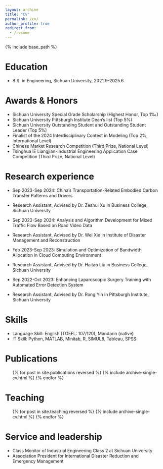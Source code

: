 ```yaml
---
layout: archive
title: "CV"
permalink: /cv/
author_profile: true
redirect_from:
  - /resume
---
```


{% include base_path %}

Education
======
* B.S. in Engineering, Sichuan University, 2021.9-2025.6

Awards & Honors
======
* Sichuan University Special Grade Scholarship (Highest Honor, Top 1‰)
* Sichuan University Pittsburgh Institute Dean’s list (Top 5%)
* Sichuan University Outstanding Student and Outstanding Student Leader (Top 5%)
* Finalist of the 2024 Interdisciplinary Contest in Modeling (Top 2%, International Level)
* Chinese Market Research Competition (Third Prize, National Level)
* Tsinghua IE Liangjian-Industrial Engineering Application Case Competition (Third Prize, National Level)

Research experience
======
* Sep 2023-Sep 2024: China’s Transportation-Related Embodied Carbon Transfer Patterns and Drivers
* Research Assistant, Advised by Dr. Zeshui Xu in Business College, Sichuan University


* Sep 2023-Sep 2024: Analysis and Algorithm Development for Mixed Traffic Flow Based on Road Video Data
* Research Assistant, Advised by Dr. Wei Xie in Institute of Disaster Management and Reconstruction


* Feb 2023-Sep 2023: Simulation and Optimization of Bandwidth Allocation in Cloud Computing Environment
* Research Assistant, Advised by Dr. Haitao Liu in Business College, Sichuan University


* Sep 2022-Oct 2023: Enhancing Laparoscopic Surgery Training with Automated Error Detection System
* Research Assistant, Advised by Dr. Rong Yin in Pittsburgh Institute, Sichuan University


Skills
======
* Language Skill: English (TOEFL: 107/120), Mandarin (native)
* IT Skill: Python, MATLAB, Minitab, R, SIMUL8, Tableau, SPSS

Publications
======
  <ul>{% for post in site.publications reversed %}
    {% include archive-single-cv.html %}
  {% endfor %}</ul>
  
Teaching
======
  <ul>{% for post in site.teaching reversed %}
    {% include archive-single-cv.html %}
  {% endfor %}</ul>
  
Service and leadership
======
* Class Monitor of Industrial Engineering Class 2 at Sichuan University
* Association President for International Disaster Reduction and Emergency Management
